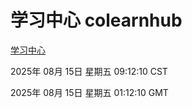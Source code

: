 # 学习中心 colearnhub
[学习中心](http://59.174.9.220:56308/colearnhub/)

2025年 08月 15日 星期五 09:12:10 CST

2025年 08月 15日 星期五 01:12:10 GMT

